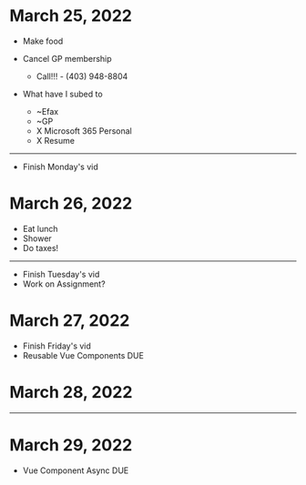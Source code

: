 # March 25, 2022

- Make food

- Cancel GP membership

  - Call!!! - (403) 948-8804

- What have I subed to
  - ~Efax
  - ~GP
  - X Microsoft 365 Personal
  - X Resume

---

- Finish Monday's vid

# March 26, 2022

- Eat lunch
- Shower
- Do taxes!

---

- Finish Tuesday's vid
- Work on Assignment?

# March 27, 2022

- Finish Friday's vid
- Reusable Vue Components DUE

# March 28, 2022

---

# March 29, 2022

- Vue Component Async DUE
